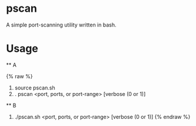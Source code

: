 pscan
=====

A simple port-scanning utility written in bash.

Usage
=====

** A

{% raw %}
1. source pscan.sh
2. . pscan <host> <port, ports, or port-range> [verbose (0 or 1)]

** B

1. ./pscan.sh  <host> <port, ports, or port-range> [verbose (0 or 1)]
{% endraw %}
